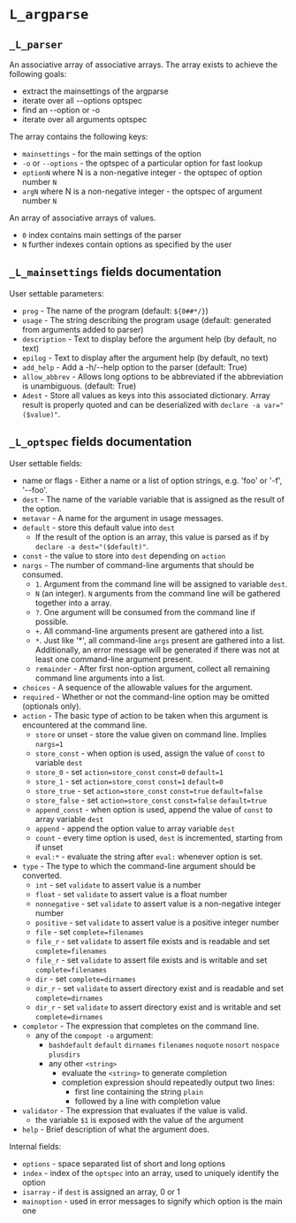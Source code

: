 # `L_argparse`

## `_L_parser`

An associative array of associative arrays. The array exists to achieve the following goals:
- extract the mainsettings of the argparse
- iterate over all --options optspec
- find an --option or -o
- iterate over all arguments optspec

The array contains the following keys:
- `mainsettings` - for the main settings of the option
- `-o` or `--options` - the optspec of a particular option for fast lookup
- `optionN` where N is a non-negative integer - the optspec of option number `N`
- `argN` where N is a non-negative integer - the optspec of argument number `N`

An array of associative arrays of values.
- `0` index contains main settings of the parser
- `N` further indexes contain options as specified by the user

## `_L_mainsettings` fields documentation

User settable parameters:

- `prog` - The name of the program (default: `${0##*/}`)
- `usage` - The string describing the program usage (default: generated from arguments added to parser)
- `description` - Text to display before the argument help (by default, no text)
- `epilog` - Text to display after the argument help (by default, no text)
- `add_help` - Add a -h/--help option to the parser (default: True)
- `allow_abbrev` - Allows long options to be abbreviated if the abbreviation is unambiguous. (default: True)
- `Adest` - Store all values as keys into this associated dictionary.
  Array result is properly quoted and can be deserialized with `declare -a var="($value)"`.

## `_L_optspec` fields documentation

User settable fields:

- name or flags - Either a name or a list of option strings, e.g. 'foo' or '-f', '--foo'.
- `dest` - The name of the variable variable that is assigned as the result of the option.
- `metavar` - A name for the argument in usage messages.
- `default` - store this default value into `dest`
  - If the result of the option is an array, this value is parsed as if by  `declare -a dest="($default)"`.
- `const` - the value to store into `dest` depending on `action`
- `nargs` - The number of command-line arguments that should be consumed.
  - `1`. Argument from the command line will be assigned to variable `dest`.
  - `N` (an integer). `N` arguments from the command line will be gathered together into a array.
  - `?`. One argument will be consumed from the command line if possible.
  - `+`. All command-line arguments present are gathered into a list.
  - `*`. Just like '*', all command-line `args` present are gathered into a list. Additionally, an error message will be generated if there was not at least one command-line argument present.
  - `remainder` - After first non-option argument, collect all remaining command line arguments into a list.
- `choices` - A sequence of the allowable values for the argument.
- `required` - Whether or not the command-line option may be omitted (optionals only).
- `action` - The basic type of action to be taken when this argument is encountered at the command line.
  - `store` or unset - store the value given on command line. Implies `nargs=1`
  - `store_const` - when option is used, assign the value of `const` to variable `dest`
  - `store_0` - set `action=store_const` `const=0` `default=1`
  - `store_1` - set `action=store_const` `const=1` `default=0`
  - `store_true` - set `action=store_const` `const=true` `default=false`
  - `store_false` - set `action=store_const` `const=false` `default=true`
  - `append_const` - when option is used, append the value of `const` to array variable `dest`
  - `append` - append the option value to array variable `dest`
  - `count` - every time option is used, `dest` is incremented, starting from if unset
  - `eval:*` - evaluate the string after `eval:` whenever option is set.
- `type` - The type to which the command-line argument should be converted.
  - `int` - set `validate` to assert value is a number
  - `float` - set `validate` to assert value is a float number
  - `nonnegative` - set `validate` to assert value is a non-negative integer number
  - `positive` - set `validate` to assert value is a positive integer number
  - `file` - set `complete=filenames`
  - `file_r` - set `validate` to assert file exists and is readable and set `complete=filenames`
  - `file_r` - set `validate` to assert file exists and is writable and set `complete=filenames`
  - `dir` - set `complete=dirnames`
  - `dir_r` - set `validate` to assert directory exist and is readable and set `complete=dirnames`
  - `dir_r` - set `validate` to assert directory exist and is writable and set `complete=dirnames`
- `completor` - The expression that completes on the command line.
  - any of the `compopt -o` argument:
	  - `bashdefault` `default` `dirnames` `filenames` `noquote` `nosort` `nospace` `plusdirs`
	- any other `<string>`
	  - evaluate the `<string>` to generate completion
	  - completion expression should repeatedly output two lines:
	    - first line containing the string `plain`
	    - followed by a line with completion value
- `validator` - The expression that evaluates if the value is valid.
  - the variable `$1` is exposed with the value of the argument
- `help` - Brief description of what the argument does.

Internal fields:

- `options` - space separated list of short and long options
- `index` - index of the `optspec` into an array, used to uniquely identify the option
- `isarray` - if `dest` is assigned an array, 0 or 1
- `mainoption` - used in error messages to signify which option is the main one
